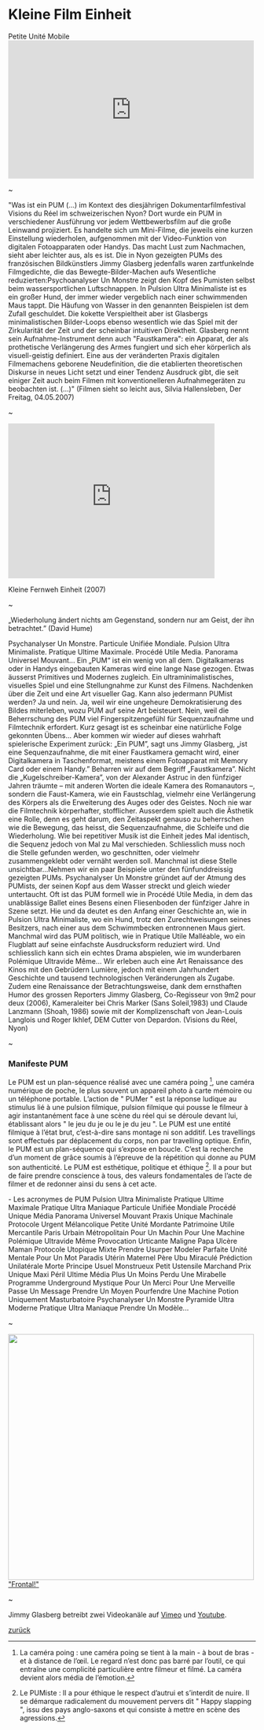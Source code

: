 # Kleine Film Einheit

Petite Unité Mobile <iframe src="http://player.vimeo.com/video/59351337?title=0&amp;portrait=0" width="500" height="281" frameborder="0" webkitAllowFullScreen mozallowfullscreen allowFullScreen></iframe>  
  
~

"Was ist ein PUM (...) im Kontext des diesjährigen Dokumentarfilmfestival Visions du Réel im schweizerischen Nyon? Dort wurde ein PUM in verschiedener Ausführung vor jedem Wettbewerbsfilm auf die große Leinwand projiziert. Es handelte sich um Mini-Filme, die jeweils eine kurzen Einstellung wiederholen, aufgenommen mit der Video-Funktion von digitalen Fotoapparaten oder Handys. Das macht Lust zum Nachmachen, sieht aber leichter aus, als es ist. Die in Nyon gezeigten PUMs des französischen Bildkünstlers Jimmy Glasberg jedenfalls waren zartfunkelnde Filmgedichte, die das Bewegte-Bilder-Machen aufs Wesentliche reduzierten:Psychoanalyser Un Monstre zeigt den Kopf des Pumisten selbst beim wassersportlichen Luftschnappen. In Pulsion Ultra Minimaliste ist es ein großer Hund, der immer wieder vergeblich nach einer schwimmenden Maus tappt. Die Häufung von Wasser in den genannten Beispielen ist dem Zufall geschuldet. Die kokette Verspieltheit aber ist Glasbergs minimalistischen Bilder-Loops ebenso wesentlich wie das Spiel mit der Zirkularität der Zeit und der scheinbar intuitiven Direktheit. Glasberg nennt sein Aufnahme-Instrument denn auch "Faustkamera": ein Apparat, der als prothetische Verlängerung des Armes fungiert und sich eher körperlich als visuell-geistig definiert. Eine aus der veränderten Praxis digitalen Filmemachens geborene Neudefinition, die die etablierten theoretischen Diskurse in neues Licht setzt und einer Tendenz Ausdruck gibt, die seit einiger Zeit auch beim Filmen mit konventionelleren Aufnahmegeräten zu beobachten ist. (...)" (Filmen sieht so leicht aus, Silvia Hallensleben, Der Freitag, 04.05.2007)

~

<iframe width="420" height="315" src="http://www.youtube-nocookie.com/embed/4w94TnC1YrQ?rel=0" frameborder="0" allowfullscreen></iframe>

Kleine Fernweh Einheit (2007)

~

„Wiederholung ändert nichts am Gegenstand, sondern nur am Geist, der ihn betrachtet.” (David Hume)

Psychanalyser Un Monstre. Particule Unifiée Mondiale. Pulsion Ultra Minimaliste. Pratique Ultime Maximale. Procédé Utile Media. Panorama Universel Mouvant... Ein „PUM“ ist ein wenig von all dem. Digitalkameras oder in Handys eingebauten Kameras wird eine lange Nase gezogen. Etwas äusserst Primitives und Modernes zugleich. Ein ultraminimalistisches, visuelles Spiel und eine Stellungnahme zur Kunst des Filmens. Nachdenken über die Zeit und eine Art visueller Gag. Kann also jedermann PUMist werden? Ja und nein. Ja, weil wir eine ungeheure Demokratisierung des Bildes miterleben, wozu PUM auf seine Art beisteuert. Nein, weil die Beherrschung des PUM viel Fingerspitzengefühl für Sequenzaufnahme und Filmtechnik erfordert. Kurz gesagt ist es scheinbar eine natürliche Folge gekonnten Übens... Aber kommen wir wieder auf dieses wahrhaft spielerische Experiment zurück: „Ein PUM”, sagt uns Jimmy Glasberg, „ist eine Sequenzaufnahme, die mit einer Faustkamera gemacht wird, einer Digitalkamera in Taschenformat, meistens einem Fotoapparat mit Memory Card oder einem Handy.” Beharren wir auf dem Begriff „Faustkamera”. Nicht die „Kugelschreiber-Kamera”, von der Alexander Astruc in den fünfziger Jahren träumte – mit anderen Worten die ideale Kamera des Romanautors –, sondern die Faust-Kamera, wie ein Faustschlag, vielmehr eine Verlängerung des Körpers als die Erweiterung des Auges oder des Geistes. Noch nie war die Filmtechnik körperhafter, stofflicher. Ausserdem spielt auch die Ästhetik eine Rolle, denn es geht darum, den Zeitaspekt genauso zu beherrschen wie die Bewegung, das heisst, die Sequenzaufnahme, die Schleife und die Wiederholung. Wie bei repetitiver Musik ist die Einheit jedes Mal identisch, die Sequenz jedoch von Mal zu Mal verschieden. Schliesslich muss noch die Stelle gefunden werden, wo geschnitten, oder vielmehr zusammengeklebt oder vernäht werden soll. Manchmal ist diese Stelle unsichtbar...Nehmen wir ein paar Beispiele unter den fünfunddreissig gezeigten PUMs. Psychanalyser Un Monstre gründet auf der Atmung des PUMists, der seinen Kopf aus dem Wasser streckt und gleich wieder untertaucht. Oft ist das PUM formell wie in Procédé Utile Media, in dem das unablässige Ballet eines Besens einen Fliesenboden der fünfziger Jahre in Szene setzt. Hie und da deutet es den Anfang einer Geschichte an, wie in Pulsion Ultra Minimaliste, wo ein Hund, trotz den Zurechtweisungen seines Besitzers, nach einer aus dem Schwimmbecken entronnenen Maus giert. Manchmal wird das PUM politisch, wie in Pratique Utile Malléable, wo ein Flugblatt auf seine einfachste Ausdrucksform reduziert wird. Und schliesslich kann sich ein echtes Drama abspielen, wie im wunderbaren Polémique Ultravide Même... Wir erleben auch eine Art Renaissance des Kinos mit den Gebrüdern Lumière, jedoch mit einem Jahrhundert Geschichte und tausend technologischen Veränderungen als Zugabe. Zudem eine Renaissance der Betrachtungsweise, dank dem ernsthaften Humor des grossen Reporters Jimmy Glasberg, Co-Regisseur von 9m2 pour deux (2006), Kameraleiter bei Chris Marker (Sans Soleil,1983) und Claude Lanzmann (Shoah, 1986) sowie mit der Komplizenschaft von Jean-Louis Langlois und Roger Ikhlef, DEM Cutter von Depardon. (Visions du Réel, Nyon)

~

### Manifeste PUM

Le PUM est un plan-séquence réalisé avec une caméra poing [^1], une caméra numérique de poche, le plus souvent un appareil photo à carte mémoire ou un téléphone portable. L’action de " PUMer " est la réponse ludique au stimulus lié à une pulsion filmique, pulsion filmique qui pousse le filmeur à agir instantanément face à une scène du réel qui se déroule devant lui, établissant alors " le jeu du je ou le je du jeu ". Le PUM est une entité filmique à l’état brut, c’est-à-dire sans montage ni son additif. Les travellings sont effectués par déplacement du corps, non par travelling optique. Enfin, le PUM est un plan-séquence qui s’expose en boucle. C’est la recherche d’un moment de grâce soumis à l’épreuve de la répétition qui donne au PUM son authenticité. Le PUM est esthétique, politique et éthique [^2]. Il a pour but de faire prendre conscience à tous, des valeurs fondamentales de l’acte de filmer et de redonner ainsi du sens à cet acte.

\- Les acronymes de PUM Pulsion Ultra Minimaliste Pratique Ultime Maximale Pratique Ultra Maniaque Particule Unifiée Mondiale Procédé Unique Média Panorama Universel Mouvant Praxis Unique Machinale Protocole Urgent Mélancolique Petite Unité Mordante Patrimoine Utile Mercantile Paris Urbain Métropolitain Pour Un Machin Pour Une Machine Polémique Ultravide Même Provocation Urticante Maligne Papa Ulcère Maman Protocole Utopique Mixte Prendre Usurper Modeler Parfaite Unité Mentale Pour Un Mot Paradis Utérin Maternel Père Ubu Miraculé Prédiction Unilatérale Morte Principe Usuel Monstrueux Petit Ustensile Marchand Prix Unique Maxi Péril Ultime Média Plus Un Moins Perdu Une Mirabelle Programme Underground Mystique Pour Un Merci Pour Une Merveille Passe Un Message Prendre Un Moyen Pourfendre Une Machine Potion Uniquement Masturbatoire Psychanalyser Un Monstre Pyramide Ultra Moderne Pratique Ultra Maniaque Prendre Un Modèle...

~

<img src="/projekte/2012filmvermittlung/jimmy_glasberg_frontal_pum.jpg" data-query="?direct&amp;500" width="500" /> ["Frontal!"](http://www.flickr.com/photos/scapinlatour/6326435463/)

  
  
~

Jimmy Glasberg betreibt zwei Videokanäle auf [Vimeo](http://vimeo.com/user4961161/videos) und [Youtube](http://www.youtube.com/user/jimglas/videos?view=0&flow=grid).

  
  
  
  
  
[zurück](http://www.filmvermittlung.net)  
  

[^1]: La caméra poing : une caméra poing se tient à la main - à bout de bras - et à distance de l’œil. Le regard n’est donc pas barré par l’outil, ce qui entraîne une complicité particulière entre filmeur et filmé. La caméra devient alors média de l’émotion.

[^2]: Le PUMiste : Il a pour éthique le respect d’autrui et s’interdit de nuire. Il se démarque radicalement du mouvement pervers dit " Happy slapping ", issu des pays anglo-saxons et qui consiste à mettre en scène des agressions.
